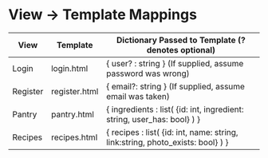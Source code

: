 View -> Template Mappings
=========================

|View        |Template        |Dictionary Passed to Template (? denotes optional)
|------------|----------------|------------------------------------------------------------------------------
|Login       |login.html      |{ user? : string } (If supplied, assume password was wrong)
|Register    |register.html   |{ email?: string } (If supplied, assume email was taken)
|Pantry      |pantry.html     |{ ingredients : list( {id: int, ingredient: string, user_has: bool} ) }
|Recipes     |recipes.html    |{ recipes : list( {id: int, name: string, link:string, photo_exists: bool} ) }
